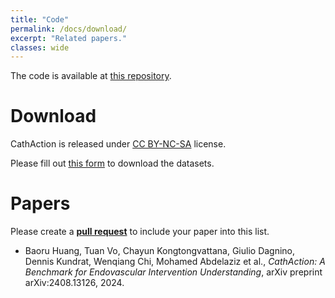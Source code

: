```yaml
---
title: "Code"
permalink: /docs/download/
excerpt: "Related papers."
classes: wide
---
```


The code is available at [this repository](https://github.com/airvlab/cathaction).

# Download
CathAction is released under [CC BY-NC-SA](https://github.com/airvlab/cathaction/blob/main/LICENSE) license.

Please fill out [this form](https://docs.google.com/forms/d/1wFHbMSSRRivsnxPxJzbiyLIpi02H8szzY13BkbkF6fY) to download the datasets.

# Papers 
Please create a [**pull request**](https://github.com/airvlab/cathaction) to include your paper into this list.


- Baoru Huang, Tuan Vo, Chayun Kongtongvattana, Giulio Dagnino, Dennis Kundrat, Wenqiang Chi, Mohamed Abdelaziz et al., *CathAction: A Benchmark for Endovascular Intervention Understanding*, arXiv preprint arXiv:2408.13126, 2024.
